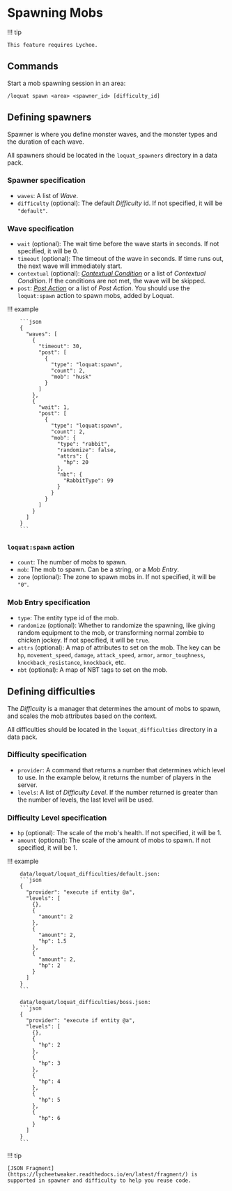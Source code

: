 # Spawning Mobs

!!! tip

	This feature requires Lychee.

## Commands

Start a mob spawning session in an area:

```
/loquat spawn <area> <spawner_id> [difficulty_id]
```

## Defining spawners

Spawner is where you define monster waves, and the monster types and the duration of each wave.

All spawners should be located in the `loquat_spawners` directory in a data pack.

### Spawner specification

- `waves`: A list of _Wave_.
- `difficulty` (optional): The default _Difficulty_ id. If not specified, it will be `"default"`.

### Wave specification

- `wait` (optional): The wait time before the wave starts in seconds. If not specified, it will be 0.
- `timeout` (optional): The timeout of the wave in seconds. If time runs out, the next wave will immediately start.
- `contextual` (optional): [_Contextual
  Condition_](https://lycheetweaker.readthedocs.io/en/latest/contextual-condition/) or a list of _Contextual
  Condition_. If the conditions are not met, the wave will be skipped.
- `post`: [_Post Action_](https://lycheetweaker.readthedocs.io/en/latest/post-action/) or a list of _Post Action_. You
  should use the `loquat:spawn` action to spawn mobs, added by Loquat.

!!! example

        ```json
        {
          "waves": [
            {
              "timeout": 30,
              "post": [
                {
                  "type": "loquat:spawn",
                  "count": 2,
                  "mob": "husk"
                }
              ]
            },
            {
              "wait": 1,
              "post": [
                {
                  "type": "loquat:spawn",
                  "count": 2,
                  "mob": {
                    "type": "rabbit",
                    "randomize": false,
                    "attrs": {
                      "hp": 20
                    },
                    "nbt": {
                      "RabbitType": 99
                    }
                  }
                }
              ]
            }
          ]
        }
        ```

### `loquat:spawn` action

- `count`: The number of mobs to spawn.
- `mob`: The mob to spawn. Can be a string, or a _Mob Entry_.
- `zone` (optional): The zone to spawn mobs in. If not specified, it will be `"0"`.

### Mob Entry specification

- `type`: The entity type id of the mob.
- `randomize` (optional): Whether to randomize the spawning, like giving random equipment to the mob, or transforming
  normal
  zombie to chicken jockey. If not specified, it will be `true`.
- `attrs` (optional): A map of attributes to set on the mob. The key can
  be `hp`, `movement_speed`, `damage`, `attack_speed`, `armor`, `armor_toughness`, `knockback_resistance`, `knockback`,
  etc.
- `nbt` (optional): A map of NBT tags to set on the mob.

## Defining difficulties

The _Difficulty_ is a manager that determines the amount of mobs to spawn, and scales the mob attributes based on the
context.

All difficulties should be located in the `loquat_difficulties` directory in a data pack.

### Difficulty specification

- `provider`: A command that returns a number that determines which level to use. In the example below, it returns the
  number of players in the server.
- `levels`: A list of _Difficulty Level_. If the number returned is greater than the number of levels, the last level
  will be used.

### Difficulty Level specification

- `hp` (optional): The scale of the mob's health. If not specified, it will be 1.
- `amount` (optional): The scale of the amount of mobs to spawn. If not specified, it will be 1.

!!! example

        data/loquat/loquat_difficulties/default.json:
        ```json
        {
          "provider": "execute if entity @a",
          "levels": [
            {},
            {
              "amount": 2
            },
            {
              "amount": 2,
              "hp": 1.5
            },
            {
              "amount": 2,
              "hp": 2
            }
          ]
        }
        ```
    
        data/loquat/loquat_difficulties/boss.json:
        ```json
        {
          "provider": "execute if entity @a",
          "levels": [
            {},
            {
              "hp": 2
            },
            {
              "hp": 3
            },
            {
              "hp": 4
            },
            {
              "hp": 5
            },
            {
              "hp": 6
            }
          ]
        }
        ```

!!! tip

    [JSON Fragment](https://lycheetweaker.readthedocs.io/en/latest/fragment/) is supported in spawner and difficulty to help you reuse code.
